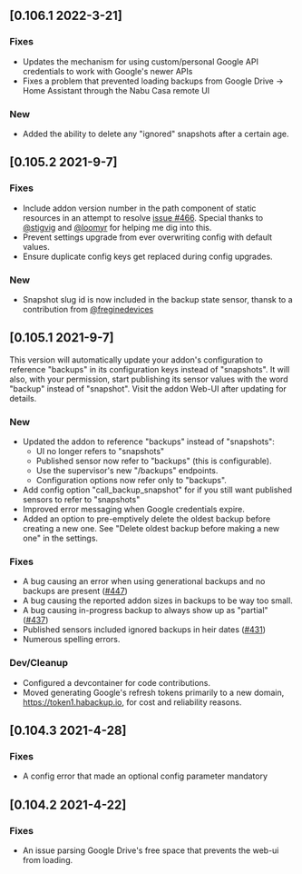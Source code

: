 ## [0.106.1 2022-3-21]
### Fixes
* Updates the mechanism for using custom/personal Google API credentials to work with Google's newer APIs
* Fixes a problem that prevented loading backups from Google Drive -> Home Assistant through the Nabu Casa remote UI

### New
* Added the ability to delete any "ignored" snapshots after a certain age.


## [0.105.2 2021-9-7]
### Fixes
* Include addon version number in the path component of static resources in an attempt to resolve [issue #466](https://github.com/sabeechen/hassio-google-drive-backup/issues/466).  Special thanks to [@stigvig](https://github.com/stigvig) and [@loomyr](https://github.com/loomyr) for helping me dig into this.
* Prevent settings upgrade from ever overwriting config with default values.
* Ensure duplicate config keys get replaced during config upgrades.

### New
* Snapshot slug id is now included in the backup state sensor, thansk to a contribution from [@freginedevices](https://github.com/freginedevices)

## [0.105.1 2021-9-7]
This version will automatically update your addon's configuration to reference "backups" in its configuration keys instead of "snapshots".  It will also, with your permission, start publishing its sensor values with the word "backup" instead of "snapshot".  Visit the addon Web-UI after updating for details. 

### New
* Updated the addon to reference "backups" instead of "snapshots":
   * UI no longer refers to "snapshots"
   * Published sensor now refer to "backups" (this is configurable).
   * Use the supervisor's new "/backups" endpoints.
   * Configuration options now refer only to "backups".
* Add config option "call_backup_snapshot" for if you still want published sensors to refer to "snapshots"
* Improved error messaging when Google credentials expire.
* Added an option to pre-emptively delete the oldest backup before creating a new one.  See "Delete oldest backup before making a new one" in the settings.

### Fixes
* A bug causing an error when using generational backups and no backups are present ([#447](https://github.com/sabeechen/hassio-google-drive-backup/issues/447))
* A bug causing the reported addon sizes in backups to be way too small.
* A bug causing in-progress backup to always show up as "partial" ([#437](https://github.com/sabeechen/hassio-google-drive-backup/issues/437))
* Published sensors included ignored backups in heir dates ([#431](https://github.com/sabeechen/hassio-google-drive-backup/issues/431))
* Numerous spelling errors.

### Dev/Cleanup
* Configured a devcontainer for code contributions.
* Moved generating Google's refresh tokens primarily to a new domain, https://token1.habackup.io, for cost and reliability reasons.

## [0.104.3 2021-4-28]
### Fixes
- A config error that made an optional config parameter mandatory


## [0.104.2 2021-4-22]
### Fixes
- An issue parsing Google Drive's free space that prevents the web-ui from loading.

